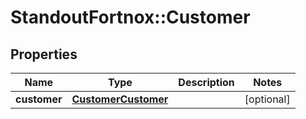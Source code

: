 # StandoutFortnox::Customer

## Properties
Name | Type | Description | Notes
------------ | ------------- | ------------- | -------------
**customer** | [**CustomerCustomer**](CustomerCustomer.md) |  | [optional] 

